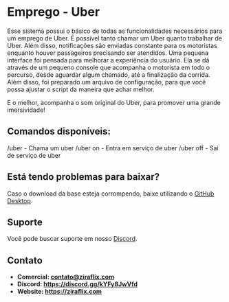 # Emprego - Uber
Esse sistema possui o básico de todas as funcionalidades necessários para um emprego de Uber. É possível tanto chamar um Uber quanto trabalhar de Uber.
Além disso, notificações são enviadas constante para os motoristas enquanto houver passageiros precisando ser atendidos.
Uma pequena interface foi pensada para melhorar a experiência do usuário. Ela se dá através de um pequeno console que acompanha o motorista em todo o percurso, 
desde aguardar algum chamado, até a finalização da corrida. Além disso, foi preparado um arquivo de configuração, para que você possa ajustar o script da maneira que achar melhor.

E o melhor, acompanha o som original do Uber, para promover uma grande imersividade!

## Comandos disponíveis:
/uber - Chama um uber
/uber on - Entra em serviço de uber
/uber off - Sai de serviço de uber

## Está tendo problemas para baixar?
Caso o download da base esteja corrompendo, baixe utilizando o [GitHub Desktop](https://desktop.github.com).

## Suporte
Você pode buscar suporte em nosso [Discord](https://discord.gg/kYFy8JwVfd).

## Contato
- **Comercial: contato@ziraflix.com**
- **Discord: https://discord.gg/kYFy8JwVfd**
- **Website: https://ziraflix.com**
